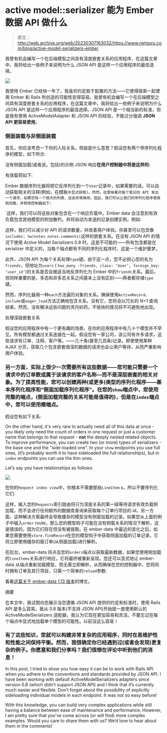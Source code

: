 # active model::serializer 能为 Ember 数据 API 做什么

> 原文：<http://web.archive.org/web/20230307163032/https://www.netguru.com/blog/active-model-serializers-ember>

 我曾有机会编写一个在后端模型之间具有深度嵌套关系的应用程序，在这篇文章中，我将给出一些例子来说明为什么 JSON API 是这样一个应用程序的最佳选择。

![](img/abedba4f38c669faec70ccb92c6f3212.png)

我使用 Ember 已经快一年了。我喜欢约定胜于配置的方法——它使得探索一起使用 Ember 和 Rails 所创造的可能性变得容易。我曾有机会编写一个在后端模型之间具有深度嵌套关系的应用程序，在这篇文章中，我将给出一些例子来说明为什么 JSON API 是这样一个应用程序的最佳选择。JSON API 是一个相当新的标准，但是我有使用 ActiveModelAdapter 和 JSON API 的经验，不能过分强调 **JSON API 更容易使用**。

### 侧面装载与非侧面装载

首先，你应该考虑一下你的人际关系。侧装是什么意思？假设您有两个带序列化程序的模型，如下所示:

没有侧面加载(或者说，包括)的示例 JSON 响应**在用户控制器中将是这样的:**

有效载荷如下:

Ember 数据序列化器将把它反序列化到一个`User`记录中，如果需要的话，可以自动获取相关的注释(例如，在模板`中显式获取)。然而，这意味着对每个笔记向 API 发出一个请求，如果您有一个很大的列表，这会非常麻烦。因此，我们可以让我们的序列化程序使用侧加载，并修改控制器如下:`

 `这样，我们可以将这些对象包含在一个响应负载中。Ember data 会注意到有效负载包含其他模型的附加散列，并将自动为发送的记录创建实例。例如:

这样，我们可以减少对 API 的请求数量，并改善用户体验。你甚至可以包含像`includes: %w(notes notes.comments)`这样的嵌套关系。在没有 JSON API 的情况下使用 Active Model Serializers 0.8 时，这是不可能的——所有包含都是在 serializer 中定义的，当每个端点都有不同的序列化程序时，这是一个维护噩梦。

此外，JSON API 为每个关系处理`type`键。由于这一点，您不必担心您的名为`friends`，但地址为`users` ( `has_many :friends, class: ‘User’, foreign_key: ‘user_id’`)的关系是否会被适当地反序列化为 Ember 中的`friends`关系。最后，但同样重要的是，多态和非多态关系之间基本上没有区别——两者都存储`type`键。

然而，序列化器用一种`each`方法遍历对象的关系。确保使用`ActiveRecord`、`include`或`eager_load`方法正确地包含关系。没有它，您将会以冗长的 N+1 查询结束。然而，没有解决这些问题的灵丹妙药，不愉快的情况将不可避免地出现。

处理深层嵌套关系

假设您的应用程序中有一个更有趣的场景。在你的应用程序中有几十个模型并不罕见，所有模型都通过关系连接在一起。假设您有一家公司，该公司有许多请求，这些请求有订单、注释、客户等。——几十条(甚至几百条)记录。即使使用某种 AJAX 分页，获取几个包含嵌套很深的数据的请求也会让用户等待，从而严重影响用户体验。

### 另一方面，实际上很少一次需要所有这些数据——您可能只需要一个请求中的订单数或属于该请求的客户名称—**而不是**深层嵌套的相关对象。为了提高性能，您可以创建两种(或更多)类型的序列化程序——基本序列化程序和“侧面加载序列化程序”。在您的`show`端点中，您使用完整的端点，(侧面加载完整的关系可能是值得的)，但是在`index`端点中，您可以使用瘦端点。

假设您有如下关系:

On the other hand, it's very rare to actually need all of this data at once - you likely only need the count of orders in one request or just a customer name that belongs to that request - **not** the deeply nested related objects. To improve performance, you can create two (or more) types of serializers - the base one and the "side-loaded one". In your `show` endpoints you use full ones, (it’s probably worth it to have sideloaded the full relationships), but in `index` endpoints you can use the thin ones.

Let’s say you have relationships as follows:

![](img/79f289cf2e005dc4f77a2eb12d53d2c4.png)

在你的`Request index view`中，你根本不需要那些`LineItem` s，所以不要序列化它们:

这样，输入您的`Requests`索引路由将只为深层关系的第一级等待请求有效负载侧加载，而不会进行任何额外的数据库查询来获取每个订单行项目的 id。另一方面，这种解决方案最终会导致缓存的模型没有侧面加载的记录。如果您从上面的例子中输入`order` route，那么您的模型钩子可能在没有侧载关系的情况下解析，这是错误的，因为它们存在但没有被提取。在 ember-data 中最近的变化之后，如果您需要使用`store.findRecord`在您的模型钩子中获取侧面加载的订单记录，它将立即使用缓存的瘦订单(从侧面加载)进行解析。

在后台，ember-data 将点击您的`orders`端点以获取最新数据，如果您使用侧加载的`lineItems`关系进行响应，它将最终被重新呈现。您还可以显式地让 ember-data 从端点重新加载模型，而无需立即解析，从而确保在您的控制器中，您将同时拥有订单及其行项目，只需一个简单的`reload`参数:

看看[这篇关于 ember-data 1.13 版本](http://web.archive.org/web/20221007094001/http://emberjs.com/blog/2015/06/18/ember-data-1-13-released.html)的博文。

摘要

在本文中，我试图向您展示当您遵循 JSON API 提供的约定和标准时，使用 Rails API 是多么容易。我从 0.8 版本(不支持 JSON API)开始就一直使用默认的 ActiveModelSerializers 适配器，我认为它现在更加容易和灵活。不要忘记在每个端点中显式地加载单个模型的可能性。以前没这么容易！

### 有了这些知识，您就可以构建非常复杂的应用程序，同时在易维护性和性能之间保持平衡。然而，我很确定你已经遇到过(或者会发现)更复杂的例子。你愿意和我们分享吗？我们很想在评论中听到他们的消息！

In this post, I tried to show you how easy it can be to work with Rails API when you adhere to the conventions and standards provided by JSON API. I have been working with default ActiveModelSerializers adapters since version 0.8 (which didn’t support JSON API) and I think that it’s currently much easier and flexible. Don’t forget about the possibility of explicitly sideloading individual models in each endpoint. It was not so easy before!

With this knowledge, you can build very complex applications while still having a balance between ease of maintenance and performance. However, I am pretty sure that you’ve come across (or will find) more complex examples. Would you care to share them with us? We’d love to hear about them in the comments!`